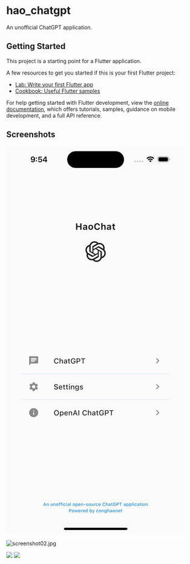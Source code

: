 # hao_chatgpt

An unofficial ChatGPT application.

## Getting Started

This project is a starting point for a Flutter application.

A few resources to get you started if this is your first Flutter project:

- [Lab: Write your first Flutter app](https://docs.flutter.dev/get-started/codelab)
- [Cookbook: Useful Flutter samples](https://docs.flutter.dev/cookbook)

For help getting started with Flutter development, view the
[online documentation](https://docs.flutter.dev/), which offers tutorials,
samples, guidance on mobile development, and a full API reference.

## Screenshots
![](screenshots/screenshot01.jpg)

![screenshot02.jpg](https://s2.loli.net/2023/01/07/GNhKJqWv6cxLgpi.jpg)

<img height="480px" src="https://s2.loli.net/2023/01/07/fsiPAFNWpK9uyeg.jpg">

<img src="https://s2.loli.net/2023/01/07/GLPsYJXkWpZ5Vxq.jpg">